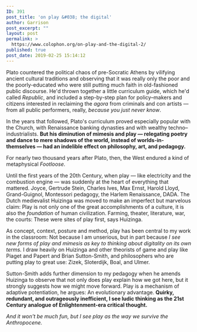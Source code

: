 ```yaml
---
ID: 391
post_title: 'on play &#038; the digital'
author: Garrison
post_excerpt: ""
layout: post
permalink: >
  https://www.colophon.org/on-play-and-the-digital-2/
published: true
post_date: 2019-02-25 15:14:12
---
```

<!-- wp:paragraph -->
<p>Plato countered the political chaos of pre-Socratic Athens by vilifying ancient cultural traditions and observing that it was really only the poor and the poorly-educated who were still putting much faith in old-fashioned public discourse. He'd thrown together a little curriculum guide, which he'd called <em>Republic</em>, and included a step-by-step plan for policy–makers and citizens interested in reclaiming the <em>agora</em> from criminals and con artists — from all public performers, really, <em>because you just never know</em>.</p>
<!-- /wp:paragraph -->

<!-- wp:paragraph -->
<p>In the years that followed, Plato's curriculum proved especially popular with the Church, with Renaissance banking dynasties and with wealthy techno–industrialists. <strong>But his diminution of mimesis and play — relegating poetry and dance to mere shadows of the world, instead of worlds-in-themselves — had an indelible effect on philosophy, art, and pedagogy.</strong></p>
<!-- /wp:paragraph -->

<!-- wp:paragraph -->
<p>For nearly two thousand years after Plato, then, the West endured a kind of metaphysical <em>Footloose</em>.</p>
<!-- /wp:paragraph -->

<!-- wp:paragraph -->
<p>Until the first years of the 20th Century, when play — like electricity and the combustion engine — was suddenly at the heart of everything that mattered. Joyce, Gertrude Stein, Charles Ives, Max Ernst, Harold Lloyd, Grand-Guignol, Montessori pedagogy, the Harlem Renaissance, DADA. The Dutch medievalist Huizinga was moved to make an imperfect but marvelous claim: Play is not only one of the great accomplishments of a culture, it is also the <em>foundation</em> of human civilization. Farming, theater, literature, war, the courts: These were sites of play first, says Huizinga.</p>
<!-- /wp:paragraph -->

<!-- wp:paragraph -->
<p>As concept, context, posture and method, play has been central to my work in the classroom: Not because I am unserious, but in part because<em> I see new forms of play and mimesis as key to thinking about digitality on its own terms. </em> I draw heavily on Huizinga and other theorists of game and play like Piaget and Papert and Brian Sutton-Smith, and philosophers who are putting play to great use: Zizek, Sloterdijk, Boal, and Ulmer.</p>
<!-- /wp:paragraph -->

<!-- wp:paragraph -->
<p>Sutton-Smith adds further dimension to my pedagogy when he amends Huizinga to observe that not only does play explain how we got here, but it strongly suggests how we might move forward. Play is a mechanism of adaptive potentiation, he argues: An evolutionary advantage. <strong>Quirky, redundant, and outrageously inefficient, I see ludic thinking as the 21st Century analogue of Enlightenment-era critical thought.</strong></p>
<!-- /wp:paragraph -->

<!-- wp:paragraph -->
<p><em>And it won't be much fun, but I see play as the way we survive the Anthropocene.</em></p>
<!-- /wp:paragraph -->